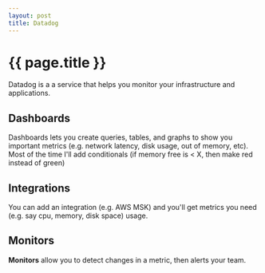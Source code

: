 ```yaml
---
layout: post
title: Datadog
---
```



# {{ page.title }}

Datadog is a a service that helps you monitor your infrastructure and applications.

## Dashboards

Dashboards lets you create queries, tables, and graphs to show you important metrics (e.g. network latency,
disk usage, out of memory, etc). Most of the time I'll add conditionals (if memory free is < X, then make red
instead of green)

## Integrations

You can add an integration (e.g. AWS MSK) and you'll get metrics you need (e.g. say cpu, memory, disk space) usage.


## Monitors

__Monitors__ allow you to detect changes in a metric, then alerts your team.
